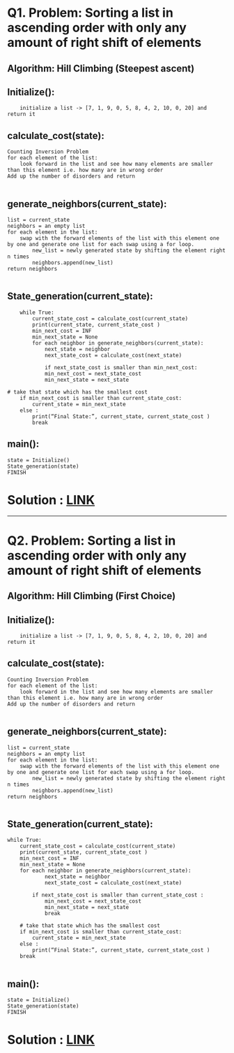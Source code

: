 # Q1. Problem: Sorting a list in ascending order with only any amount of right shift of elements 
## Algorithm: Hill Climbing (Steepest ascent)

## Initialize():
```
	initialize a list -> [7, 1, 9, 0, 5, 8, 4, 2, 10, 0, 20] and return it
```

## calculate_cost(state):
```
Counting Inversion Problem
for each element of the list:
	look forward in the list and see how many elements are smaller than this element i.e. how many are in wrong order	
Add up the number of disorders and return


```

## generate_neighbors(current_state):
```
list = current_state
neighbors = an empty list
for each element in the list:
	swap with the forward elements of the list with this element one by one and generate one list for each swap using a for loop.
		new_list = newly generated state by shifting the element right n times
		neighbors.append(new_list)
return neighbors


```

## State_generation(current_state):
```
	while True:
		current_state_cost = calculate_cost(current_state)
		print(current_state, current_state_cost )
		min_next_cost = INF
		min_next_state = None
		for each neighbor in generate_neighbors(current_state):
			next_state = neighbor
			next_state_cost = calculate_cost(next_state)
			
			if next_state_cost is smaller than min_next_cost:
			min_next_cost = next_state_cost
			min_next_state = next_state 

# take that state which has the smallest cost
	if min_next_cost is smaller than current_state_cost:
		current_state = min_next_state
	else :
		print(“Final State:”, current_state, current_state_cost )
		break

```


## main():
```
state = Initialize()
State_generation(state)
FINISH
```


# Solution : [LINK](https://github.com/TashinParvez/Artificial-Intelligence-UIU/blob/master/AI-Lab%20Assignments/ASSG%202%20-%20Sec-C_Hill-Climbing/Q1.py)

---

# Q2. Problem: Sorting a list in ascending order with only any amount of right shift of elements 
## Algorithm: Hill Climbing (First Choice)

## Initialize():
```
	initialize a list -> [7, 1, 9, 0, 5, 8, 4, 2, 10, 0, 20] and return it
```

## calculate_cost(state):
```
Counting Inversion Problem
for each element of the list:
	look forward in the list and see how many elements are smaller than this element i.e. how many are in wrong order	
Add up the number of disorders and return


```

## generate_neighbors(current_state):
```
list = current_state
neighbors = an empty list
for each element in the list:
	swap with the forward elements of the list with this element one by one and generate one list for each swap using a for loop.
		new_list = newly generated state by shifting the element right n times
		neighbors.append(new_list)
return neighbors


```

## State_generation(current_state):
```
while True:
	current_state_cost = calculate_cost(current_state)
	print(current_state, current_state_cost )
	min_next_cost = INF
	min_next_state = None
	for each neighbor in generate_neighbors(current_state):
			next_state = neighbor
			next_state_cost = calculate_cost(next_state)
		
		if next_state_cost is smaller than current_state_cost :
			min_next_cost = next_state_cost
			min_next_state = next_state
			break 
	
	# take that state which has the smallest cost
	if min_next_cost is smaller than current_state_cost:
		current_state = min_next_state
	else :
		print(“Final State:”, current_state, current_state_cost )
	break


```


## main():
```
state = Initialize()
State_generation(state)
FINISH
```


# Solution : [LINK](https://github.com/TashinParvez/Artificial-Intelligence-UIU/blob/master/AI-Lab%20Assignments/ASSG%202%20-%20Sec-C_Hill-Climbing/Q2.py)
